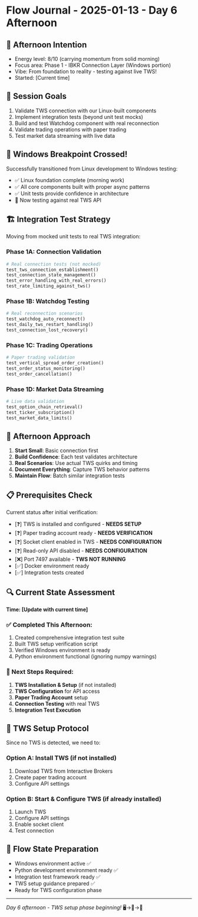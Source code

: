 # Flow Journal - 2025-01-13 - Day 6 Afternoon

## 🌅 Afternoon Intention
- Energy level: 8/10 (carrying momentum from solid morning)
- Focus area: Phase 1 - IBKR Connection Layer (Windows portion)
- Vibe: From foundation to reality - testing against live TWS!
- Started: [Current time]

## 🎯 Session Goals
1. Validate TWS connection with our Linux-built components
2. Implement integration tests (beyond unit test mocks)
3. Build and test Watchdog component with real reconnection
4. Validate trading operations with paper trading
5. Test market data streaming with live data

## 🚧 Windows Breakpoint Crossed!
Successfully transitioned from Linux development to Windows testing:
- ✅ Linux foundation complete (morning work)
- ✅ All core components built with proper async patterns
- ✅ Unit tests provide confidence in architecture
- 🎯 Now testing against real TWS API

## 🏗️ Integration Test Strategy
Moving from mocked unit tests to real TWS integration:

### Phase 1A: Connection Validation
```python
# Real connection tests (not mocked)
test_tws_connection_establishment()
test_connection_state_management()
test_error_handling_with_real_errors()
test_rate_limiting_against_tws()
```

### Phase 1B: Watchdog Testing
```python
# Real reconnection scenarios
test_watchdog_auto_reconnect()
test_daily_tws_restart_handling()
test_connection_lost_recovery()
```

### Phase 1C: Trading Operations
```python
# Paper trading validation
test_vertical_spread_order_creation()
test_order_status_monitoring()
test_order_cancellation()
```

### Phase 1D: Market Data Streaming
```python
# Live data validation
test_option_chain_retrieval()
test_ticker_subscription()
test_market_data_limits()
```

## 💭 Afternoon Approach
1. **Start Small**: Basic connection first
2. **Build Confidence**: Each test validates architecture  
3. **Real Scenarios**: Use actual TWS quirks and timing
4. **Document Everything**: Capture TWS behavior patterns
5. **Maintain Flow**: Batch similar integration tests

## 📋 Prerequisites Check
Current status after initial verification:
- [❓] TWS is installed and configured - **NEEDS SETUP**
- [❓] Paper trading account ready - **NEEDS VERIFICATION**
- [❓] Socket client enabled in TWS - **NEEDS CONFIGURATION**
- [❓] Read-only API disabled - **NEEDS CONFIGURATION**
- [❌] Port 7497 available - **TWS NOT RUNNING**
- [✅] Docker environment ready
- [✅] Integration tests created

## 🔍 Current State Assessment
**Time: [Update with current time]**

### ✅ Completed This Afternoon:
1. Created comprehensive integration test suite
2. Built TWS setup verification script
3. Verified Windows environment is ready
4. Python environment functional (ignoring numpy warnings)

### 🚧 Next Steps Required:
1. **TWS Installation & Setup** (if not installed)
2. **TWS Configuration** for API access
3. **Paper Trading Account** setup
4. **Connection Testing** with real TWS
5. **Integration Test Execution**

## 🎯 TWS Setup Protocol
Since no TWS is detected, we need to:

### Option A: Install TWS (if not installed)
1. Download TWS from Interactive Brokers
2. Create paper trading account
3. Configure API settings

### Option B: Start & Configure TWS (if already installed)
1. Launch TWS
2. Configure API settings
3. Enable socket client
4. Test connection

## 🌊 Flow State Preparation
- Windows environment active ✅
- Python development environment ready ✅
- Integration test framework ready ✅
- TWS setup guidance prepared ✅
- Ready for TWS configuration phase

---

*Day 6 afternoon - TWS setup phase beginning!* 🖥️→🔧→🚀 
